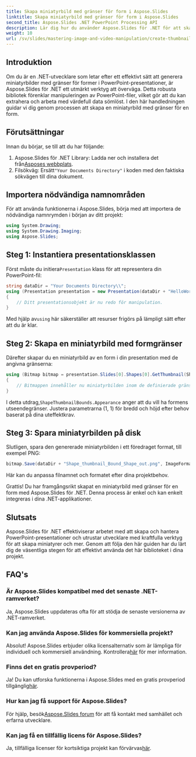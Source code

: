 ```yaml
---
title: Skapa miniatyrbild med gränser för form i Aspose.Slides
linktitle: Skapa miniatyrbild med gränser för form i Aspose.Slides
second_title: Aspose.Slides .NET PowerPoint Processing API
description: Lär dig hur du använder Aspose.Slides för .NET för att skapa miniatyrbilder med definierade gränser för former i PowerPoint-presentationer. Denna omfattande guide ger steg-för-steg-instruktioner.
weight: 10
url: /sv/slides/mastering-image-and-video-manipulation/create-thumbnail-bounds-shape/
---
```

## Introduktion

Om du är en .NET-utvecklare som letar efter ett effektivt sätt att generera miniatyrbilder med gränser för former i PowerPoint-presentationer, är Aspose.Slides för .NET ett utmärkt verktyg att överväga. Detta robusta bibliotek förenklar manipuleringen av PowerPoint-filer, vilket gör att du kan extrahera och arbeta med värdefull data sömlöst. I den här handledningen guidar vi dig genom processen att skapa en miniatyrbild med gränser för en form.

## Förutsättningar

Innan du börjar, se till att du har följande:

1.  Aspose.Slides för .NET Library: Ladda ner och installera det från[Asposes webbplats](https://releases.aspose.com/slides/net/).
2.  Filsökväg: Ersätt`"Your Documents Directory"` i koden med den faktiska sökvägen till dina dokument.

## Importera nödvändiga namnområden

För att använda funktionerna i Aspose.Slides, börja med att importera de nödvändiga namnrymden i början av ditt projekt:

```csharp
using System.Drawing;
using System.Drawing.Imaging;
using Aspose.Slides;
```

## Steg 1: Instantiera presentationsklassen

 Först måste du initiera`Presentation` klass för att representera din PowerPoint-fil:

```csharp
string dataDir = "Your Documents Directory\\";
using (Presentation presentation = new Presentation(dataDir + "HelloWorld.pptx"))
{
    // Ditt presentationsobjekt är nu redo för manipulation.
}
```

 Med hjälp av`using` här säkerställer att resurser frigörs på lämpligt sätt efter att du är klar.

## Steg 2: Skapa en miniatyrbild med formgränser

Därefter skapar du en miniatyrbild av en form i din presentation med de angivna gränserna:

```csharp
using (Bitmap bitmap = presentation.Slides[0].Shapes[0].GetThumbnail(ShapeThumbnailBounds.Appearance, 1, 1))
{
    // Bitmappen innehåller nu miniatyrbilden inom de definierade gränserna.
}
```

 I detta utdrag,`ShapeThumbnailBounds.Appearance` anger att du vill ha formens utseendegränser. Justera parametrarna (1, 1) för bredd och höjd efter behov baserat på dina uteffektkrav.

## Steg 3: Spara miniatyrbilden på disk

Slutligen, spara den genererade miniatyrbilden i ett föredraget format, till exempel PNG:

```csharp
bitmap.Save(dataDir + "Shape_thumbnail_Bound_Shape_out.png", ImageFormat.Png);
```

Här kan du anpassa filnamnet och formatet efter dina projektbehov.

Grattis! Du har framgångsrikt skapat en miniatyrbild med gränser för en form med Aspose.Slides för .NET. Denna process är enkel och kan enkelt integreras i dina .NET-applikationer.

## Slutsats

Aspose.Slides för .NET effektiviserar arbetet med att skapa och hantera PowerPoint-presentationer och utrustar utvecklare med kraftfulla verktyg för att skapa miniatyrer och mer. Genom att följa den här guiden har du lärt dig de väsentliga stegen för att effektivt använda det här biblioteket i dina projekt.

## FAQ's

### Är Aspose.Slides kompatibel med det senaste .NET-ramverket?

Ja, Aspose.Slides uppdateras ofta för att stödja de senaste versionerna av .NET-ramverket.

### Kan jag använda Aspose.Slides för kommersiella projekt?

 Absolut! Aspose.Slides erbjuder olika licensalternativ som är lämpliga för individuell och kommersiell användning. Kontrollera[här](https://purchase.aspose.com/buy) för mer information.

### Finns det en gratis provperiod?

 Ja! Du kan utforska funktionerna i Aspose.Slides med en gratis provperiod tillgänglig[här](https://releases.aspose.com/).

### Hur kan jag få support för Aspose.Slides?

För hjälp, besök[Aspose.Slides forum](https://forum.aspose.com/c/slides/11) för att få kontakt med samhället och erfarna utvecklare.

### Kan jag få en tillfällig licens för Aspose.Slides?

 Ja, tillfälliga licenser för kortsiktiga projekt kan förvärvas[här](https://purchase.aspose.com/temporary-license/).